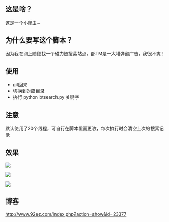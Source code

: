 ## 这是啥？
这是一个小爬虫~

## 为什么要写这个脚本？
因为我在网上随便找一个磁力链搜索站点，都TM是一大堆弹窗广告，我很不爽！

## 使用
* git回来
* 切换到对应目录
* 执行 python btsearch.py 关键字

## 注意
默认使用了20个线程，可自行在脚本里面更改，每次执行时会清空上次的搜索记录

## 效果

![](http://www.92ez.com/attachments/date_201609/72b066d6fc03be3179a63372c24ec0d3.png)

![](http://www.92ez.com/attachments/date_201609/25560ff137f2565834fea46ec4ea4dfd.png)

![](http://www.92ez.com/attachments/date_201609/thumb_ddd0071de1408b001c6e3ef896f56dfa.png)

## 博客
http://www.92ez.com/index.php?action=show&id=23377
